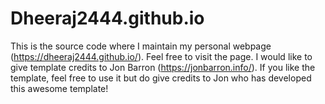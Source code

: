 # Dheeraj2444.github.io

This is the source code where I maintain my personal webpage (https://dheeraj2444.github.io/). Feel free to visit the page. I would like to give template credits to Jon Barron (https://jonbarron.info/). If you like the template, feel free to use it but do give credits to Jon who has developed this awesome template!
